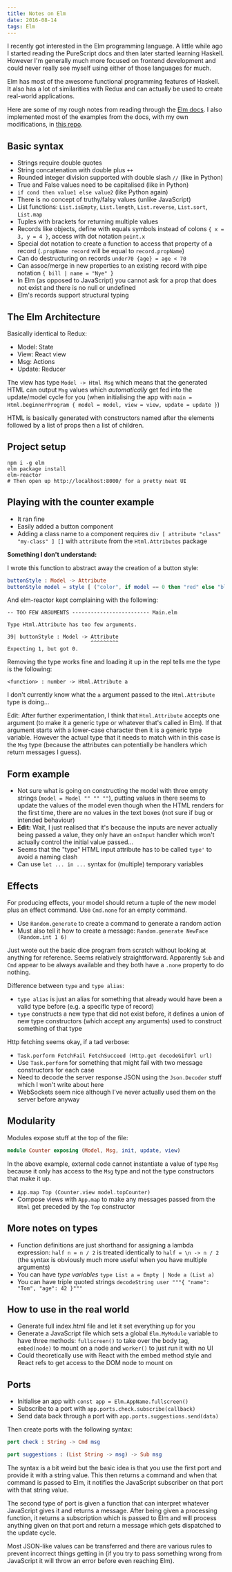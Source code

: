 ```yaml
---
title: Notes on Elm
date: 2016-08-14
tags: Elm
---
```


I recently got interested in the Elm programming language. A little while ago I started reading the PureScript docs and then later started learning Haskell. However I'm generally much more focused on frontend development and could never really see myself using either of those languages for much.

Elm has most of the awesome functional programming features of Haskell. It also has a lot of similarities with Redux and can actually be used to create real-world applications. 

Here are some of my rough notes from reading through the [Elm docs](http://guide.elm-lang.org/). I also implemented most of the examples from the docs, with my own modifications, in [this repo](https://github.com/davidxmoody/elm-play).

<!--more-->

## Basic syntax

- Strings require double quotes
- String concatenation with double plus `++`
- Rounded integer division supported with double slash `//` (like in Python)
- True and False values need to be capitalised (like in Python)
- `if cond then value1 else value2` (like Python again)
- There is no concept of truthy/falsy values (unlike JavaScript)
- List functions: `List.isEmpty`, `List.length`, `List.reverse`, `List.sort`, `List.map`
- Tuples with brackets for returning multiple values
- Records like objects, define with equals symbols instead of colons `{ x = 3, y = 4 }`, access with dot notation `point.x`
- Special dot notation to create a function to access that property of a record (`.propName record` will be equal to `record.propName`)
- Can do destructuring on records `under70 {age} = age < 70`
- Can assoc/merge in new properties to an existing record with pipe notation `{ bill | name = "Nye" }`
- In Elm (as opposed to JavaScript) you cannot ask for a prop that does not exist and there is no null or undefined
- Elm's records support structural typing

## The Elm Architecture

Basically identical to Redux:

- Model: State
- View: React view
- Msg: Actions
- Update: Reducer

The view has type `Model -> Html Msg` which means that the generated HTML can output `Msg` values which *automatically* get fed into the update/model cycle for you (when initialising the app with `main = Html.beginnerProgram { model = model, view = view, update = update }`)

HTML is basically generated with constructors named after the elements followed by a list of props then a list of children.

## Project setup

```
npm i -g elm
elm package install
elm-reactor
# Then open up http://localhost:8000/ for a pretty neat UI
```

## Playing with the counter example

- It ran fine
- Easily added a button component
- Adding a class name to a component requires `div [ attribute "class" "my-class" ] []` with `attribute` from the `Html.Attributes` package

**Something I don't understand:** 

I wrote this function to abstract away the creation of a button style:

```elm
buttonStyle : Model -> Attribute
buttonStyle model = style [ ("color", if model == 0 then "red" else "black") ]
```

And elm-reactor kept complaining with the following:

```
-- TOO FEW ARGUMENTS ------------------------- Main.elm

Type Html.Attribute has too few arguments.

39| buttonStyle : Model -> Attribute
                           ^^^^^^^^^
Expecting 1, but got 0.
```

Removing the type works fine and loading it up in the repl tells me the type is the following:

```
<function> : number -> Html.Attribute a
```

I don't currently know what the `a` argument passed to the `Html.Attribute` type is doing...

Edit: After further experimentation, I think that `Html.Attribute` accepts one argument (to make it a generic type or whatever that's called in Elm). If that argument starts with a lower-case character then it is a generic type variable. However the actual type that it needs to match with in this case is the `Msg` type (because the attributes can potentially be handlers which return messages I guess).

## Form example

- Not sure what is going on constructing the model with three empty strings (`model = Model "" "" ""`), putting values in there seems to update the values of the model even though when the HTML renders for the first time, there are no values in the text boxes (not sure if bug or intended behaviour)
- **Edit:** Wait, I just realised that it's because the inputs are never actually being passed a value, they only have an `onInput` handler which won't actually control the initial value passed...
- Seems that the "type" HTML input attribute has to be called `type'` to avoid a naming clash
- Can use `let ... in ...` syntax for (multiple) temporary variables

## Effects

For producing effects, your model should return a tuple of the new model plus an effect command. Use `Cmd.none` for an empty command.

- Use `Random.generate` to create a command to generate a random action
- Must also tell it how to create a message: `Random.generate NewFace (Random.int 1 6)`

Just wrote out the basic dice program from scratch without looking at anything for reference. Seems relatively straightforward. Apparently `Sub` and `Cmd` appear to be always available and they both have a `.none` property to do nothing.

Difference between `type` and `type alias`:

- `type alias` is just an alias for something that already would have been a valid type before (e.g. a specific type of record)
- `type` constructs a new type that did not exist before, it defines a union of new type constructors (which accept any arguments) used to construct something of that type

Http fetching seems okay, if a tad verbose:

- `Task.perform FetchFail FetchSucceed (Http.get decodeGifUrl url)`
- Use `Task.perform` for something that might fail with two message constructors for each case
- Need to decode the server response JSON using the `Json.Decoder` stuff which I won't write about here
- WebSockets seem nice although I've never actually used them on the server before anyway

## Modularity

Modules expose stuff at the top of the file:

```elm
module Counter exposing (Model, Msg, init, update, view)
```

In the above example, external code cannot instantiate a value of type `Msg` because it only has access to the `Msg` type and not the type constructors that make it up.

- `App.map Top (Counter.view model.topCounter)`
- Compose views with `App.map` to make any messages passed from the `Html` get preceded by the `Top` constructor

## More notes on types

- Function definitions are just shorthand for assigning a lambda expression: `half n = n / 2` is treated identically to `half = \n -> n / 2` (the syntax is obviously much more useful when you have multiple arguments)
- You can have *type variables* `type List a = Empty | Node a (List a)`
- You can have triple quoted strings `decodeString user """{ "name": "Tom", "age": 42 }"""`

## How to use in the real world

- Generate full index.html file and let it set everything up for you
- Generate a JavaScript file which sets a global `Elm.MyModule` variable to have three methods: `fullscreen()` to take over the body tag, `embed(node)` to mount on a node and `worker()` to just run it with no UI
- Could theoretically use with React with the embed method style and React refs to get access to the DOM node to mount on

## Ports

- Initialise an app with `const app = Elm.AppName.fullscreen()`
- Subscribe to a port with `app.ports.check.subscribe(callback)`
- Send data back through a port with `app.ports.suggestions.send(data)`

Then create ports with the following syntax:

```elm
port check : String -> Cmd msg

port suggestions : (List String -> msg) -> Sub msg
```

The syntax is a bit weird but the basic idea is that you use the first port and provide it with a string value. This then returns a command and when that command is passed to Elm, it notifies the JavaScript subscriber on that port with that string value. 

The second type of port is given a function that can interpret whatever JavaScript gives it and returns a message. After being given a processing function, it returns a subscription which is passed to Elm and will process anything given on that port and return a message which gets dispatched to the update cycle.

Most JSON-like values can be transferred and there are various rules to prevent incorrect things getting in (if you try to pass something wrong from JavaScript it will throw an error before even reaching Elm).
